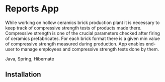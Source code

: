 <h1>Reports App</h1>

While working on hollow ceramics brick production plant it is necessary to keep track of compressive strength tests of products made there. 
Compressive strength is one of the crucial parameters checked after firing of ceramics prefabricates. For each brick format there is a given min 
value of compressive strength measured during production. App enables end-user to manage employees and compressive strength tests done by them.  

Java, Spring, Hibernate

<h2>Installation</h2>



